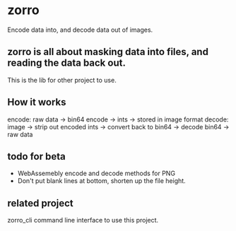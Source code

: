 # zorro
Encode data into, and decode data out of images.

## zorro is all about masking data into files, and reading the data back out.
This is the lib for other project to use.

## How it works
encode:  raw data -> bin64 encode -> ints -> stored in image format
decode:  image -> strip out encoded ints -> convert back to bin64 -> decode bin64 -> raw data

## todo for beta
 - WebAssemebly encode and decode methods for PNG
 - Don't put blank lines at bottom, shorten up the file height.

## related project
zorro_cli  command line interface to use this project.
